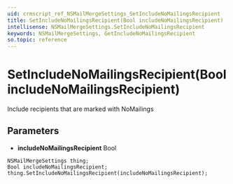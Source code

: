 ```yaml
---
uid: crmscript_ref_NSMailMergeSettings_SetIncludeNoMailingsRecipient
title: SetIncludeNoMailingsRecipient(Bool includeNoMailingsRecipient)
intellisense: NSMailMergeSettings.SetIncludeNoMailingsRecipient
keywords: NSMailMergeSettings, GetIncludeNoMailingsRecipient
so.topic: reference
---
```


# SetIncludeNoMailingsRecipient(Bool includeNoMailingsRecipient)

Include recipients that are marked with NoMailings

## Parameters

* **includeNoMailingsRecipient** Bool

```crmscript
NSMailMergeSettings thing;
Bool includeNoMailingsRecipient;
thing.SetIncludeNoMailingsRecipient(includeNoMailingsRecipient);
```

